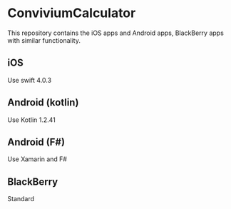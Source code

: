 # ConviviumCalculator

This repository contains the iOS apps and Android apps, BlackBerry apps with similar functionality.


## iOS

Use swift 4.0.3

## Android (kotlin)

Use Kotlin 1.2.41

## Android (F#)

Use Xamarin and F#

## BlackBerry

Standard
